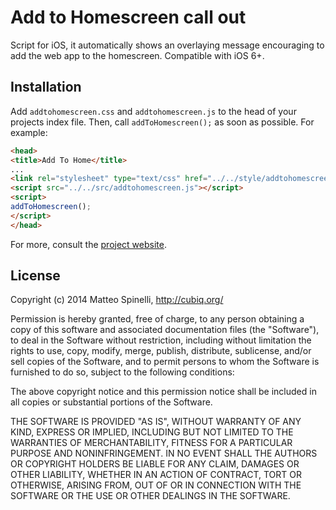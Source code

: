 # Add to Homescreen call out

Script for iOS, it automatically shows an overlaying message encouraging to add the web app to the homescreen. Compatible with iOS 6+.

## Installation

Add `addtohomescreen.css` and `addtohomescreen.js` to the head of your projects index file. Then, call `addToHomescreen();` as soon as possible. For example:

```html
<head>
<title>Add To Home</title>
...
<link rel="stylesheet" type="text/css" href="../../style/addtohomescreen.css">
<script src="../../src/addtohomescreen.js"></script>
<script>
addToHomescreen();
</script>
</head>
```

For more, consult the [project website](http://cubiq.org/add-to-home-screen).

## License

Copyright (c) 2014 Matteo Spinelli, http://cubiq.org/

Permission is hereby granted, free of charge, to any person
obtaining a copy of this software and associated documentation
files (the "Software"), to deal in the Software without
restriction, including without limitation the rights to use,
copy, modify, merge, publish, distribute, sublicense, and/or sell
copies of the Software, and to permit persons to whom the
Software is furnished to do so, subject to the following
conditions:

The above copyright notice and this permission notice shall be
included in all copies or substantial portions of the Software.

THE SOFTWARE IS PROVIDED "AS IS", WITHOUT WARRANTY OF ANY KIND,
EXPRESS OR IMPLIED, INCLUDING BUT NOT LIMITED TO THE WARRANTIES
OF MERCHANTABILITY, FITNESS FOR A PARTICULAR PURPOSE AND
NONINFRINGEMENT. IN NO EVENT SHALL THE AUTHORS OR COPYRIGHT
HOLDERS BE LIABLE FOR ANY CLAIM, DAMAGES OR OTHER LIABILITY,
WHETHER IN AN ACTION OF CONTRACT, TORT OR OTHERWISE, ARISING
FROM, OUT OF OR IN CONNECTION WITH THE SOFTWARE OR THE USE OR
OTHER DEALINGS IN THE SOFTWARE.
